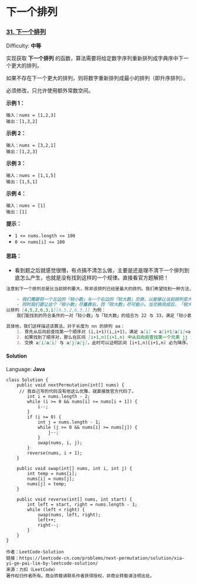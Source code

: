 # 下一个排列


### [31\. 下一个排列](https://leetcode-cn.com/problems/next-permutation/)

Difficulty: **中等**


实现获取 **下一个排列** 的函数，算法需要将给定数字序列重新排列成字典序中下一个更大的排列。

如果不存在下一个更大的排列，则将数字重新排列成最小的排列（即升序排列）。

必须修改，只允许使用额外常数空间。

**示例 1：**

```
输入：nums = [1,2,3]
输出：[1,3,2]
```

**示例 2：**

```
输入：nums = [3,2,1]
输出：[1,2,3]
```

**示例 3：**

```
输入：nums = [1,1,5]
输出：[1,5,1]
```

**示例 4：**

```
输入：nums = [1]
输出：[1]
```

**提示：**

*   `1 <= nums.length <= 100`
*   `0 <= nums[i] <= 100`

#### 思路：

- 看到题之后就感觉很懵，有点搞不清怎么做，主要是还是理不清下一个排列到底怎么产生，也就是没有找到这样的一个规律。直接看官方题解把！

```markdown
注意到下一个排列总是比当前排列要大，除非该排列已经是最大的排列。我们希望找到一种方法，能够找到一个大于当前序列的新序列，且变大的幅度尽可能小。具体地：

	- 我们需要将一个左边的「较小数」与一个右边的「较大数」交换，以能够让当前排列变大，从而得到下一个排列。
	- 同时我们要让这个「较小数」尽量靠右，而「较大数」尽可能小。当交换完成后，「较大数」右边的数需要按照升序重新排列。这样可以在保证新排列大于原来排列的情况下，使变大的幅度尽可能小。
以排列 [4,5,2,6,3,1][4,5,2,6,3,1] 为例：
	我们能找到的符合条件的一对「较小数」与「较大数」的组合为 22 与 33，满足「较小数」尽量靠右，而「较大数」尽可能小。当我们完成交换后排列变为 [4,5,3,6,2,1][4,5,3,6,2,1]，此时我们可以重排「较小数」右边的序列，序列变为 [4,5,3,1,2,6][4,5,3,1,2,6]。

具体地，我们这样描述该算法，对于长度为 nn 的排列 aa：
	1. 首先从后向前查找第一个顺序对 (i,i+1)(i,i+1)，满足 a[i] < a[i+1]a[i]<a[i+1]。这样「较小数」即为 a[i]a[i]。此时 [i+1,n)[i+1,n) 必然是下降序列。
	2. 如果找到了顺序对，那么在区间 [i+1,n)[i+1,n) 中从后向前查找第一个元素 jj 满足 a[i] < a[j]a[i]<a[j]。这样「较大数」即为 a[j]a[j]。
	3. 交换 a[i]a[i] 与 a[j]a[j]，此时可以证明区间 [i+1,n)[i+1,n) 必为降序。我们可以直接使用双指针反转区间 [i+1,n)[i+1,n) 使其变为升序，而无需对该区间进行排序。
```

#### Solution

Language: **Java**

```
class Solution {
    public void nextPermutation(int[] nums) {
     // 我自己写的代码没有他这么优雅，就直接放官方代码了。
        int i = nums.length - 2;
        while (i >= 0 && nums[i] >= nums[i + 1]) {
            i--;
        }
        if (i >= 0) {
            int j = nums.length - 1;
            while (j >= 0 && nums[i] >= nums[j]) {
                j--;
            }
            swap(nums, i, j);
        }
        reverse(nums, i + 1);
    }

    public void swap(int[] nums, int i, int j) {
        int temp = nums[i];
        nums[i] = nums[j];
        nums[j] = temp;
    }

    public void reverse(int[] nums, int start) {
        int left = start, right = nums.length - 1;
        while (left < right) {
            swap(nums, left, right);
            left++;
            right--;
        }
    }
}

作者：LeetCode-Solution
链接：https://leetcode-cn.com/problems/next-permutation/solution/xia-yi-ge-pai-lie-by-leetcode-solution/
来源：力扣（LeetCode）
著作权归作者所有。商业转载请联系作者获得授权，非商业转载请注明出处。
```

